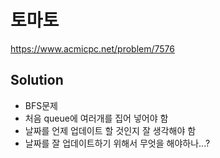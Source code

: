# 토마토
https://www.acmicpc.net/problem/7576

## Solution
- BFS문제  
- 처음 queue에 여러개를 집어 넣어야 함  
- 날짜를 언제 업데이트 할 것인지 잘 생각해야 함  
- 날짜를 잘 업데이트하기 위해서 무엇을 해야하나...?  
